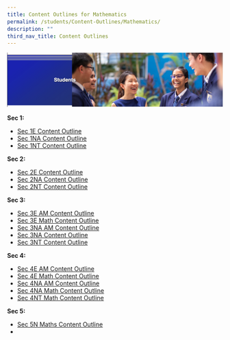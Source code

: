 ```yaml
---
title: Content Outlines for Mathematics
permalink: /students/Content-Outlines/Mathematics/
description: ""
third_nav_title: Content Outlines
---
```

![](/images/Students%20Banner.png)

**Sec 1:**

* [Sec 1E Content Outline](/files/Content%20Outlines%20for%20Maths/Sec%201E%20Content%20Outline.pdf)
* [Sec 1NA Content Outline](/files/Content%20Outlines%20for%20Maths/Sec%201NA%20Content%20Outline.pdf)
* [Sec 1NT Content Outline](/files/Content%20Outlines%20for%20Maths/Sec%201NT%20Content%20Outline.pdf)

**Sec 2:**

* [Sec 2E Content Outline](/files/Content%20Outlines%20for%20Maths/Sec%202E%20Content%20Outline.pdf)
* [Sec 2NA Content Outline](/files/Content%20Outlines%20for%20Maths/Sec%202NA%20Content%20Outline.pdf)
* [Sec 2NT Content Outline](/files/Content%20Outlines%20for%20Maths/Sec%202NT%20Content%20Outline.pdf)

**Sec 3:**

* [Sec 3E AM Content Outline](/files/Content%20Outlines%20for%20Maths/Sec%203E%20AM%20Content%20Outline.pdf)
* [Sec 3E Math Content Outline](/files/Content%20Outlines%20for%20Maths/Sec%203E%20Math%20Content%20Outline.pdf)
* [Sec 3NA AM Content Outline](/files/Content%20Outlines%20for%20Maths/Sec%203NA%20AM%20Content%20Outline.pdf)
* [Sec 3NA Content Outline](/files/Content%20Outlines%20for%20Maths/Sec%203NA%20Content%20Outline.pdf)
* [Sec 3NT Content Outline](/files/Content%20Outlines%20for%20Maths/Sec%203NT%20Content%20Outline.pdf)

**Sec 4:**

* [Sec 4E AM Content Outline](/files/Content%20Outlines%20for%20Maths/Sec%204E%20AM%20Content%20Outline.pdf)
* [Sec 4E Math Content Outline](/files/Content%20Outlines%20for%20Maths/Sec%204E%20Math%20Content%20Outline.pdf)
* [Sec 4NA AM Content Outline](/files/Content%20Outlines%20for%20Maths/Sec%204NA%20AM%20Content%20Outline.pdf)
* [Sec 4NA Math Content Outline](/files/Content%20Outlines%20for%20Maths/Sec%204NA%20Math%20Content%20Outline.pdf)
* [Sec 4NT Math Content Outline](/files/Content%20Outlines%20for%20Maths/Sec%204NT%20Math%20Content%20Outline.pdf)


**Sec 5:**
* [Sec 5N Maths Content Outline](/files/Content%20Outlines%20for%20Maths/Sec%205N%20Maths%20Content%20Outline.pdf)
* [](/files/Content%20Outlines%20for%20Maths/Sec%205NA%20AM%20Content%20Outline.pdf)